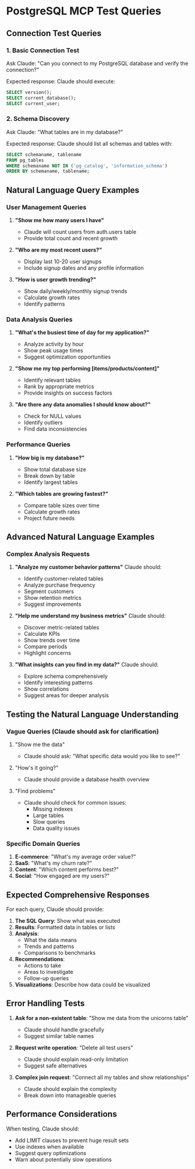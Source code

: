 # PostgreSQL MCP Test Queries

## Connection Test Queries

### 1. Basic Connection Test
Ask Claude: "Can you connect to my PostgreSQL database and verify the connection?"

Expected response: Claude should execute:
```sql
SELECT version();
SELECT current_database();
SELECT current_user;
```

### 2. Schema Discovery
Ask Claude: "What tables are in my database?"

Expected response: Claude should list all schemas and tables with:
```sql
SELECT schemaname, tablename 
FROM pg_tables 
WHERE schemaname NOT IN ('pg_catalog', 'information_schema')
ORDER BY schemaname, tablename;
```

## Natural Language Query Examples

### User Management Queries

1. **"Show me how many users I have"**
   - Claude will count users from auth.users table
   - Provide total count and recent growth

2. **"Who are my most recent users?"**
   - Display last 10-20 user signups
   - Include signup dates and any profile information

3. **"How is user growth trending?"**
   - Show daily/weekly/monthly signup trends
   - Calculate growth rates
   - Identify patterns

### Data Analysis Queries

1. **"What's the busiest time of day for my application?"**
   - Analyze activity by hour
   - Show peak usage times
   - Suggest optimization opportunities

2. **"Show me my top performing [items/products/content]"**
   - Identify relevant tables
   - Rank by appropriate metrics
   - Provide insights on success factors

3. **"Are there any data anomalies I should know about?"**
   - Check for NULL values
   - Identify outliers
   - Find data inconsistencies

### Performance Queries

1. **"How big is my database?"**
   - Show total database size
   - Break down by table
   - Identify largest tables

2. **"Which tables are growing fastest?"**
   - Compare table sizes over time
   - Calculate growth rates
   - Project future needs

## Advanced Natural Language Examples

### Complex Analysis Requests

1. **"Analyze my customer behavior patterns"**
   Claude should:
   - Identify customer-related tables
   - Analyze purchase frequency
   - Segment customers
   - Show retention metrics
   - Suggest improvements

2. **"Help me understand my business metrics"**
   Claude should:
   - Discover metric-related tables
   - Calculate KPIs
   - Show trends over time
   - Compare periods
   - Highlight concerns

3. **"What insights can you find in my data?"**
   Claude should:
   - Explore schema comprehensively
   - Identify interesting patterns
   - Show correlations
   - Suggest areas for deeper analysis

## Testing the Natural Language Understanding

### Vague Queries (Claude should ask for clarification)

1. "Show me the data"
   - Claude should ask: "What specific data would you like to see?"

2. "How's it going?"
   - Claude should provide a database health overview

3. "Find problems"
   - Claude should check for common issues:
     - Missing indexes
     - Large tables
     - Slow queries
     - Data quality issues

### Specific Domain Queries

1. **E-commerce**: "What's my average order value?"
2. **SaaS**: "What's my churn rate?"
3. **Content**: "Which content performs best?"
4. **Social**: "How engaged are my users?"

## Expected Comprehensive Responses

For each query, Claude should provide:

1. **The SQL Query**: Show what was executed
2. **Results**: Formatted data in tables or lists
3. **Analysis**: 
   - What the data means
   - Trends and patterns
   - Comparisons to benchmarks
4. **Recommendations**: 
   - Actions to take
   - Areas to investigate
   - Follow-up queries
5. **Visualizations**: Describe how data could be visualized

## Error Handling Tests

1. **Ask for a non-existent table**: "Show me data from the unicorns table"
   - Claude should handle gracefully
   - Suggest similar table names

2. **Request write operation**: "Delete all test users"
   - Claude should explain read-only limitation
   - Suggest safe alternatives

3. **Complex join request**: "Connect all my tables and show relationships"
   - Claude should explain the complexity
   - Break down into manageable queries

## Performance Considerations

When testing, Claude should:
- Add LIMIT clauses to prevent huge result sets
- Use indexes when available
- Suggest query optimizations
- Warn about potentially slow operations